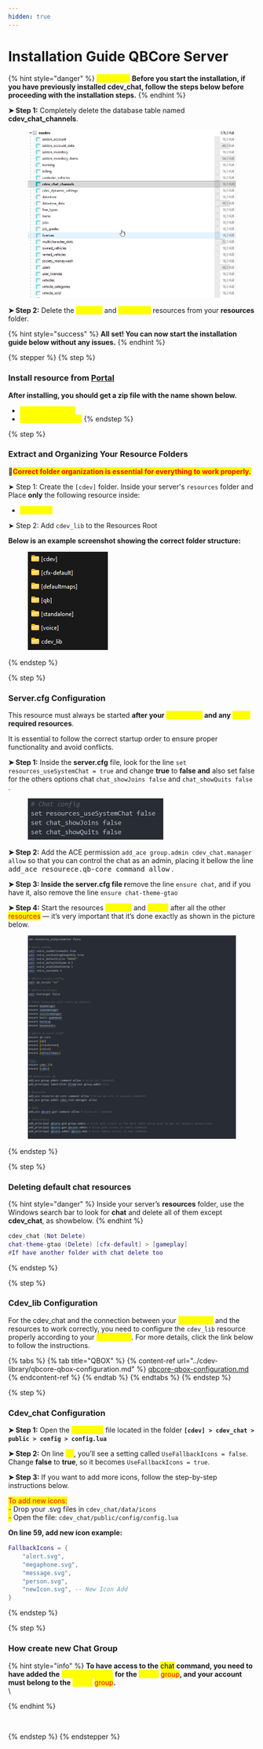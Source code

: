 ```yaml
---
hidden: true
---
```


# Installation Guide QBCore Server

{% hint style="danger" %}
<mark style="color:yellow;">Important:</mark> **Before you start the installation, if you have previously installed cdev\_chat, follow the steps below before proceeding with the installation steps.**
{% endhint %}

**➤ Step 1:** Completely delete the database table named **cdev\_chat\_channels**.

<div align="left" data-full-width="false"><figure><img src="../../.gitbook/assets/heidisql_WYG2f4tPqf.gif" alt="" width="536"><figcaption></figcaption></figure></div>

**➤ Step 2:** Delete the <mark style="color:yellow;">cdev\_lib</mark> and <mark style="color:yellow;">cdev\_chat</mark> resources from your **resources** folder.

{% hint style="success" %}
**All set! You can now start the installation guide below without any issues.**
{% endhint %}

{% stepper %}
{% step %}
### Install resource from [Portal](https://portal.cfx.re/assets/granted-assets)

**After installing, you should get a zip file with the name shown below.**

* <mark style="color:yellow;">cdev\_lib.pack.zip</mark>
* <mark style="color:yellow;">cdev\_chat.pack.zip</mark>
{% endstep %}

{% step %}
### Extract and Organizing Your Resource Folders

🚩<mark style="color:red;">**Correct folder organization is essential for everything to work properly.**</mark>

➤ Step 1: Create the `[cdev]` folder. Inside your server's `resources` folder and Place **only** the following resource inside:

* <mark style="color:yellow;">cdev\_chat</mark>

➤ Step 2: Add `cdev_lib` to the Resources Root

**Below is an example screenshot showing the correct folder structure:**

<figure><img src="../../.gitbook/assets/image (9).png" alt=""><figcaption></figcaption></figure>
{% endstep %}

{% step %}
### Server.cfg Configuration

This resource must always be started **after your&#x20;**<mark style="color:yellow;">**framework**</mark>**&#x20;and any&#x20;**<mark style="color:yellow;">**other**</mark>**&#x20;required resources**.

It is essential to follow the correct startup order to ensure proper functionality and avoid conflicts.

**➤ Step 1:** Inside the **server.cfg** file, look for the line `set resources_useSystemChat = true` and change **true** to **false and** also set false for the others options chat `chat_showJoins false` and `chat_showQuits false` .

<div align="left"><figure><img src="../../.gitbook/assets/image (6).png" alt=""><figcaption></figcaption></figure></div>

**➤ Step 2:**  Add the ACE permission `add_ace group.admin cdev_chat.manager allow` so that you can control the chat as an admin, placing it bellow the line <kbd>add\_ace resourece.qb-core command allow</kbd> .

**➤ Step 3: Inside the server.cfg file r**emove the line `ensure chat`, and if you have it, also remove the line `ensure chat-theme-gtao`         &#x20;

**➤ Step 4:** Start the resources <mark style="color:yellow;">cdev\_lib</mark> and <mark style="color:yellow;">\[cdev]</mark> after all the other <mark style="color:red;">resources</mark> — it’s very important that it’s done exactly as shown in the picture below.

<div align="left"><figure><img src="../../.gitbook/assets/image (11).png" alt=""><figcaption></figcaption></figure></div>
{% endstep %}

{% step %}
### Deleting default chat resources

{% hint style="danger" %}
&#x20;Inside your server’s **resources** folder, use the Windows search bar to look for **chat** and delete all of them except **cdev\_chat**, as showbelow.
{% endhint %}

```lua
cdev_chat (Not Delete)
chat-theme-gtao (Delete) [cfx-default] > [gameplay]
#If have another folder with chat delete too
```
{% endstep %}

{% step %}
### Cdev\_lib Configuration

For the cdev\_chat and the connection between your <mark style="color:yellow;">framework</mark> and the resources to work correctly, you need to configure the `cdev_lib` resource properly according to your <mark style="color:yellow;">framework</mark>. For more details, click the link below to follow the instructions.

{% tabs %}
{% tab title="QBOX" %}
{% content-ref url="../cdev-library/qbcore-qbox-configuration.md" %}
[qbcore-qbox-configuration.md](../cdev-library/qbcore-qbox-configuration.md)
{% endcontent-ref %}
{% endtab %}
{% endtabs %}
{% endstep %}

{% step %}
### Cdev\_chat Configuration

**➤ Step 1:** Open the <mark style="color:yellow;">config.lua</mark> file located in the folder **`[cdev] > cdev_chat > public > config > config.lua`**&#x20;

**➤ Step 2:**  On line <mark style="color:yellow;">58</mark>, you’ll see a setting called `UseFallbackIcons = false`. Change **false** to **true**, so it becomes `UseFallbackIcons = true`.

**➤ Step 3:** If you want to add more icons, follow the step-by-step instructions below.

<mark style="color:red;">To add new icons:</mark>\
&#x20;<mark style="color:red;">-</mark> Drop your .svg files in `cdev_chat/data/icons` \
&#x20;<mark style="color:red;">-</mark> Open the file: `cdev_chat/public/config/config.lua`

**On line 59, add new icon example:**

```lua
FallbackIcons = {
    "alert.svg",
    "megaphone.svg",
    "message.svg",
    "person.svg",
    "newIcon.svg", -- New Icon Add
}
```
{% endstep %}

{% step %}
### How create new Chat Group

{% hint style="info" %}
**To have access to the** <mark style="color:$success;">chat</mark> **command, you need to have added the** <mark style="color:yellow;">ACE permission</mark> **for the** <mark style="color:yellow;">admin</mark> <mark style="color:red;">group</mark>**, and your account must belong to the** <mark style="color:yellow;">admin</mark> <mark style="color:red;">group</mark>**.**\
\

{% endhint %}

<figure><img src="../../.gitbook/assets/FiveM_GTAProcess_LnPmIEUSl0-_online-video-cutter.com_.gif" alt=""><figcaption></figcaption></figure>
{% endstep %}
{% endstepper %}
